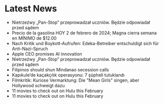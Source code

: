 # Latest News
-  Nietrzeźwy „Pan-Stop” przeprowadzał uczniów. Będzie odpowiadał przed sądem
-  Precio de la gasolina HOY 2 de febrero de 2024; Magna cierra semana en MÍNIMO de $12.00
-  Nach Kritik und Boykott-Aufrufen: Edeka-Betreiber entschuldigt sich für Anti-Nazi-Spruch
-  Apple CEO promises AI innovation
-  Nietrzeźwy „Pan-Stop” przeprowadzał uczniów. Będzie odpowiadał przed sądem
-  Filipinos should shun Mindanao secession calls
-  Kapıkule’de kaçakçılık operasyonu: 7 şüpheli tutuklandı
-  Filmkritik: Kuriose Vermarktung: Die "Mean Girls" singen, aber Hollywood schweigt dazu
-  11 movies to check out on Hulu this February
-  11 movies to check out on Hulu this February
